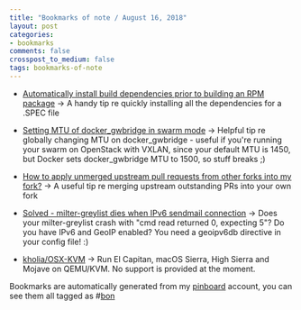 ```yaml
---
title: "Bookmarks of note / August 16, 2018"
layout: post
categories:
- bookmarks
comments: false
crosspost_to_medium: false
tags: bookmarks-of-note
---
```

* [Automatically install build dependencies prior to building an RPM package](https://stackoverflow.com/questions/13227162/automatically-install-build-dependencies-prior-to-building-an-rpm-package)
&#8594; A handy tip re quickly installing all the dependencies for a .SPEC file

* [Setting MTU of docker_gwbridge in swarm mode](https://forums.docker.com/t/setting-container-mtu-in-swarm-mode/44976)
&#8594; Helpful tip re globally changing MTU on docker_gwbridge - useful if you're running your swarm on OpenStack with VXLAN, since your default MTU is 1450, but Docker sets docker_gwbridge MTU to 1500, so stuff breaks ;)

* [How to apply unmerged upstream pull requests from other forks into my fork?](https://stackoverflow.com/questions/6022302/how-to-apply-unmerged-upstream-pull-requests-from-other-forks-into-my-fork)
&#8594; A useful tip re merging upstream outstanding PRs into your own fork

* [Solved - milter-greylist dies when IPv6 sendmail connection](https://forums.freebsd.org/threads/milter-greylist-dies-when-ipv6-sendmail-connection.60468/)
&#8594; Does your milter-greylist crash with "cmd read returned 0, expecting 5"? Do you have IPv6 and GeoIP enabled? You need a geoipv6db directive in your config file! :)

* [kholia/OSX-KVM](https://github.com/kholia/OSX-KVM)
&#8594; Run El Capitan, macOS Sierra, High Sierra and Mojave on QEMU/KVM. No support is provided at the moment.

Bookmarks are automatically generated from my [pinboard](https://pinboard.in) account, you can see them all tagged as #[bon](https://pinboard.in/u:funkypenguin/t:bon/)
